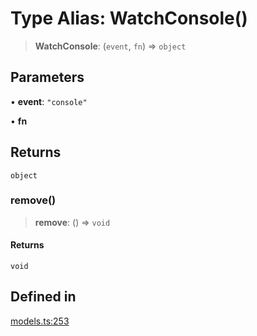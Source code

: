 # Type Alias: WatchConsole()

> **WatchConsole**: (`event`, `fn`) => `object`

## Parameters

• **event**: `"console"`

• **fn**

## Returns

`object`

### remove()

> **remove**: () => `void`

#### Returns

`void`

## Defined in

[models.ts:253](https://github.com/live-codes/livecodes/blob/3e7aef0c363460d29f213f8fa921bf547b974365/src/sdk/models.ts#L253)